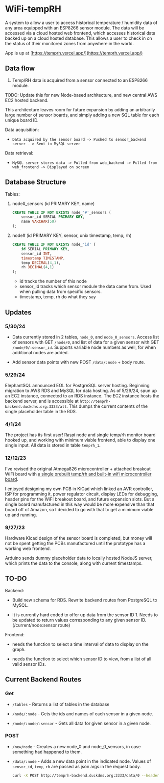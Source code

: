# WiFi-tempRH
A system to allow a user to access historical temperature / humidity data of any area equipped with an ESP8266 sensor module. The data will be accessed via a cloud hosted web frontend, which accesses historical data backed up on a cloud hosted database. This allows a user to check in on the status of their monitored zones from anywhere in the world.

App is up at [https://temprh.vercel.app/](https://temprh.vercel.app/)

## Data flow
1. Temp/RH data is acquired from a sensor connected to an ESP8266 module.

TODO: Update this for new Node-based architecture, and new central AWS EC2 hosted backend.

<!-- 
1. The ESP8266 sends its data via an HTTP POST request to a locally (sensor_backend) hosted ExpressJS server which is running on a Raspberry Pi connected to the same WiFi network, using the Pi's local ip address.

1. The Raspberry Pi hosted "node" server formats the data and forwards it onto the global backend, which hands .  

1. A separate cloud hosted ExpressJS server (hosted in an AWS EC2 instance) will simultaneously connect to this RDS database, and act as the middleman connecting the web frontend to the data store.

1. The final web frontend will make ReSTful requests to the web backend for data to display. -->

This architecture leaves room for future expansion by adding an arbitrarily large number of sensor boards, and simply adding a new SQL table for each unique board ID.

Data acquisition:

- `Data acquired by the sensor board -> Pushed to sensor_backend server - > Sent to MySQL server`

Data retrieval:

- `MySQL server stores data -> Pulled from web_backend -> Pulled from web_frontend -> Displayed on screen`

## Database Structure

Tables:

1. node#_sensors (id PRIMARY KEY, name)

    ```sql
    CREATE TABLE IF NOT EXISTS node_'#'_sensors (
        sensor_id SERIAL PRIMARY KEY,
        name VARCHAR(50)
    );
    ```

1. node# (id PRIMARY KEY, sensor, unix timestamp, temp, rh)

    ```sql
    CREATE TABLE IF NOT EXISTS node_'id' (
        id SERIAL PRIMARY KEY,
        sensor_id INT,
        timestamp TIMESTAMP,
        temp DECIMAL(4,1),
        rh DECIMAL(4,1)
    );
    ```

    - id tracks the number of this node
    - sensor_id tracks which sensor module the data came from. Used when pulling data from specific sensors.
    - timestamp, temp, rh do what they say

## Updates

### 5/30/24
- Data currently stored in 2 tables, `node_0`, and `node_0_sensors`. Access list of sensors with GET `/node/0`, and list of data for a given sensor with GET `/node/0/:sensor_id`. Supports variable node numbers as well, for when additional nodes are added.

- Add sensor data points with new POST `/data/:node` + body route.

### 5/29/24
ElephantSQL announced EOL for PostgreSQL server hosting. Beginning migration to AWS RDS and MySQL for data hosting.
As of 5/29/24, spun up an EC2 instance, connected to an RDS instance. The EC2 instance hosts the backend server, and is accessible at `http://temprh-backend.duckdns.org:3333/all`. This dumps the current contents of the single placeholder table in the RDS.

### 4/1/24
The project has its first user! Raspi node and single temp/rh monitor board hooked up, and working with minimum viable frontend, able to display one single input. All data is stored in table `temprh_1`. 

### 12/12/23
I've revised the original Atmega826 microcontroller + attached breakout WiFi board with [a single prebuilt temp/rh and built-in wifi microcontroller board](https://www.amazon.com/dp/B0CCR7B5G5?psc=1&ref=ppx_yo2ov_dt_b_product_details).

I enjoyed designing my own PCB in KiCad which linked an AVR controller, ISP for programming it, power regulator circuit, display LEDs for debugging, header pins for the WiFI breakout board, and future expansion slots. But a single board manufactured in this way would be more expensive than that board off of Amazon, so I decided to go with that to get a minimum viable up and running.

### 9/27/23
Hardware Kicad design of the sensor board is completed, but money will not be spent getting the PCBs manufactured until the prototype has a working web frontend.

Arduino sends dummy placeholder data to locally hosted NodeJS server, which prints the data to the console, along with current timestamps.


## TO-DO

Backend:

- Build new schema for RDS. Rewrite backend routes from PostgreSQL to MySQL.

- It is currently hard coded to offer up data from the sensor ID 1. Needs to be updated to return values corresponding to any given sensor ID. (/current/node:sensor route)

Frontend:

- needs the function to select a time interval of data to display on the graph.

- needs the function to select which sensor ID to view, from a list of all valid sensor IDs.

## Current Backend Routes

### Get

- `/tables` - Returns a list of tables in the database

- `/node/:node` - Gets the ids and names of each sensor in a given node.

- `/node/:node/:sensor` - Gets all data for given sensor in a given node.

### POST

- `/new/node` - Creates a new node_0 and node_0_sensors, in case something had happened to them.

- `/data/:node` - Adds a new data point in the indicated node. Values of `sensor_id`, `temp`, `rh` are passed as json args in the request body.

    ```bash
    curl -X POST http://temprh-backend.duckdns.org:3333/data/0 --header "Content-Type: application/json" --data '{"sensor_id":0,"temp":12.3,"rh":45.6}'
    ```
